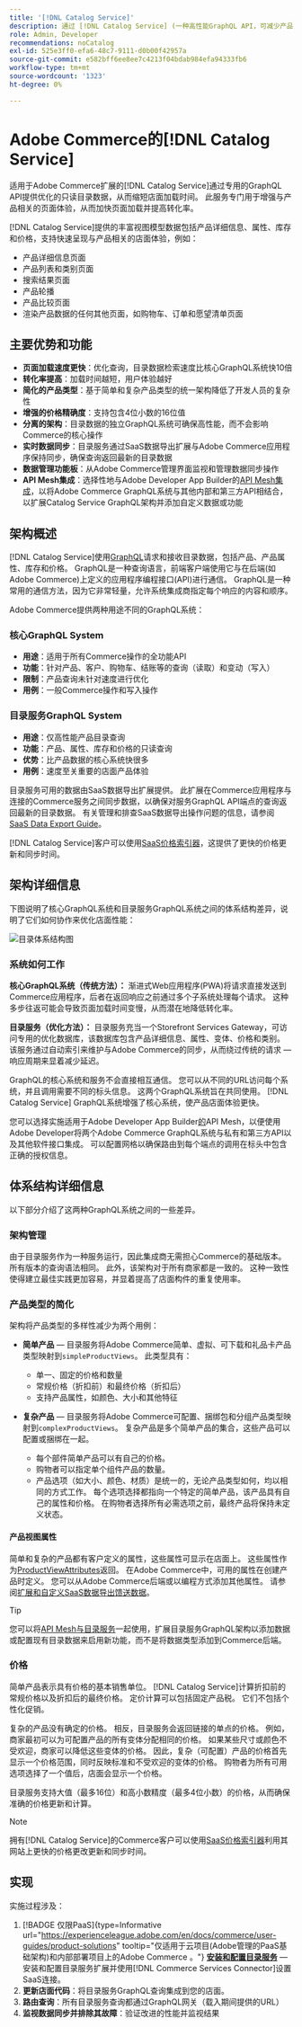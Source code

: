 ```yaml
---
title: '[!DNL Catalog Service]'
description: 通过 [!DNL Catalog Service] (一种高性能GraphQL API，可减少产品页面、类别页面和搜索结果的页面加载时间)加速Adobe Commerce店面。
role: Admin, Developer
recommendations: noCatalog
exl-id: 525e3ff0-efa6-48c7-9111-d0b00f42957a
source-git-commit: e582bff6ee8ee7c4213f04bdab984efa94333fb6
workflow-type: tm+mt
source-wordcount: '1323'
ht-degree: 0%

---
```


# Adobe Commerce的[!DNL Catalog Service]

适用于Adobe Commerce扩展的[!DNL Catalog Service]通过专用的GraphQL API提供优化的只读目录数据，从而缩短店面加载时间。 此服务专门用于增强与产品相关的页面体验，从而加快页面加载并提高转化率。

[!DNL Catalog Service]提供的丰富视图模型数据包括产品详细信息、属性、库存和价格，支持快速呈现与产品相关的店面体验，例如：

- 产品详细信息页面
- 产品列表和类别页面
- 搜索结果页面
- 产品轮播
- 产品比较页面
- 渲染产品数据的任何其他页面，如购物车、订单和愿望清单页面


## 主要优势和功能

- **页面加载速度更快**：优化查询，目录数据检索速度比核心GraphQL系统快10倍
- **转化率提高**：加载时间越短，用户体验越好
- **简化的产品类型**：基于简单和复杂产品类型的统一架构降低了开发人员的复杂性
- **增强的价格精确度**：支持包含4位小数的16位值
- **分离的架构**：目录数据的独立GraphQL系统可确保高性能，而不会影响Commerce的核心操作
- **实时数据同步**：目录服务通过SaaS数据导出扩展与Adobe Commerce应用程序保持同步，确保查询返回最新的目录数据
- **数据管理功能板**：从Adobe Commerce管理界面监视和管理数据同步操作
- **API Mesh集成**：选择性地与Adobe Developer App Builder的[API Mesh集成](https://developer.adobe.com/graphql-mesh-gateway/)，以将Adobe Commerce GraphQL系统与其他内部和第三方API相结合，以扩展Catalog Service GraphQL架构并添加自定义数据或功能


## 架构概述

[!DNL Catalog Service]使用[GraphQL](https://graphql.org/)请求和接收目录数据，包括产品、产品属性、库存和价格。 GraphQL是一种查询语言，前端客户端使用它与在后端(如Adobe Commerce)上定义的应用程序编程接口(API)进行通信。 GraphQL是一种常用的通信方法，因为它非常轻量，允许系统集成商指定每个响应的内容和顺序。

Adobe Commerce提供两种用途不同的GraphQL系统：

### 核心GraphQL System

- **用途**：适用于所有Commerce操作的全功能API
- **功能**：针对产品、客户、购物车、结账等的查询（读取）和变动（写入）
- **限制**：产品查询未针对速度进行优化
- **用例**：一般Commerce操作和写入操作

### 目录服务GraphQL System

- **用途**：仅高性能产品目录查询
- **功能**：产品、属性、库存和价格的只读查询
- **优势**：比产品数据的核心系统快很多
- **用例**：速度至关重要的店面产品体验

目录服务可用的数据由SaaS数据导出扩展提供。 此扩展在Commerce应用程序与连接的Commerce服务之间同步数据，以确保对服务GraphQL API端点的查询返回最新的目录数据。 有关管理和排查SaaS数据导出操作问题的信息，请参阅[SaaS Data Export Guide](../data-export/overview.md)。

[!DNL Catalog Service]客户可以使用[SaaS价格索引器](../price-index/price-indexing.md)，这提供了更快的价格更新和同步时间。

## 架构详细信息

下图说明了核心GraphQL系统和目录服务GraphQL系统之间的体系结构差异，说明了它们如何协作来优化店面性能：

![目录体系结构图](assets/catalog-service-architecture.png)

### 系统如何工作

**核心GraphQL系统（传统方法）：**
渐进式Web应用程序(PWA)将请求直接发送到Commerce应用程序，后者在返回响应之前通过多个子系统处理每个请求。 这种多步往返可能会导致页面加载时间变慢，从而潜在地降低转化率。

**目录服务（优化方法）：**
目录服务充当一个Storefront Services Gateway，可访问专用的优化数据库，该数据库包含产品详细信息、属性、变体、价格和类别。 该服务通过自动索引来维护与Adobe Commerce的同步，从而绕过传统的请求 — 响应周期来显着减少延迟。

GraphQL的核心系统和服务不会直接相互通信。 您可以从不同的URL访问每个系统，并且调用需要不同的标头信息。 这两个GraphQL系统旨在共同使用。 [!DNL Catalog Service] GraphQL系统增强了核心系统，使产品店面体验更快。

您可以选择实施适用于Adobe Developer App Builder[的](https://developer.adobe.com/graphql-mesh-gateway/)API Mesh，以便使用Adobe Developer将两个Adobe Commerce GraphQL系统与私有和第三方API以及其他软件接口集成。 可以配置网格以确保路由到每个端点的调用在标头中包含正确的授权信息。

## 体系结构详细信息

以下部分介绍了这两种GraphQL系统之间的一些差异。

### 架构管理

由于目录服务作为一种服务运行，因此集成商无需担心Commerce的基础版本。 所有版本的查询语法相同。 此外，该架构对于所有商家都是一致的。 这种一致性使得建立最佳实践更加容易，并显着提高了店面构件的重复使用率。

### 产品类型的简化

架构将产品类型的多样性减少为两个用例：

- **简单产品** — 目录服务将Adobe Commerce简单、虚拟、可下载和礼品卡产品类型映射到`simpleProductViews`。 此类型具有：
   - 单一、固定的价格和数量
   - 常规价格（折扣前）和最终价格（折扣后）
   - 支持产品属性，如颜色、大小和其他特征

- **复杂产品** — 目录服务将Adobe Commerce可配置、捆绑包和分组产品类型映射到`complexProductViews`。 复杂产品是多个简单产品的集合，这些产品可以配置或捆绑在一起。
   - 每个部件简单产品可以有自己的价格。
   - 购物者可以指定单个组件产品的数量。
   - 产品选项（如大小、颜色、材质）是统一的，无论产品类型如何，均以相同的方式工作。 每个选项选择都指向一个特定的简单产品，该产品具有自己的属性和价格。 在购物者选择所有必需选项之前，最终产品将保持未定义状态。

#### 产品视图属性

简单和复杂的产品都有客户定义的属性，这些属性可显示在店面上。 这些属性作为[ProductViewAttributes](https://developer.adobe.com/commerce/webapi/graphql/schema/catalog-service/queries/products/#productviewattribute-type)返回。 在Adobe Commerce中，可用的属性在创建产品时定义。 您可以从Adobe Commerce后端或以编程方式添加其他属性。 请参阅[扩展和自定义SaaS数据导出馈送数据](../data-export/extensibility-and-customizations.md)。

>[!TIP]
>
>您可以将[API Mesh与目录服务](mesh.md)一起使用，扩展目录服务GraphQL架构以添加数据或配置现有目录数据来启用新功能，而不是将数据类型添加到Commerce后端。

### 价格

简单产品表示具有价格的基本销售单位。 [!DNL Catalog Service]计算折扣前的常规价格以及折扣后的最终价格。 定价计算可以包括固定产品税。 它们不包括个性化促销。

复杂的产品没有确定的价格。 相反，目录服务会返回链接的单点的价格。 例如，商家最初可以为可配置产品的所有变体分配相同的价格。 如果某些尺寸或颜色不受欢迎，商家可以降低这些变体的价格。 因此，复杂（可配置）产品的价格首先显示一个价格范围，同时反映标准和不受欢迎的变体的价格。 购物者为所有可用选项选择了一个值后，店面会显示一个价格。

目录服务支持大值（最多16位）和高小数精度（最多4位小数）的价格，从而确保准确的价格更新和计算。

>[!NOTE]
>
> 拥有[!DNL Catalog Service]的Commerce客户可以使用[SaaS价格索引器](../price-index/price-indexing.md)利用其网站上更快的价格更改更新和同步时间。

## 实现

实施过程涉及：

1. [!BADGE 仅限PaaS]{type=Informative url="https://experienceleague.adobe.com/en/docs/commerce/user-guides/product-solutions" tooltip="仅适用于云项目(Adobe管理的PaaS基础架构)和内部部署项目上的Adobe Commerce 。"} **[安装和配置目录服务](installation.md)** — 安装和配置目录服务扩展并使用[!DNL Commerce Services Connector]设置SaaS连接。
2. **更新店面代码**：将目录服务GraphQL查询集成到您的店面。
3. **路由查询**：所有目录服务查询都通过GraphQL网关（载入期间提供的URL）
4. **监视数据同步并排除其故障**：验证改进的性能并监视结果


